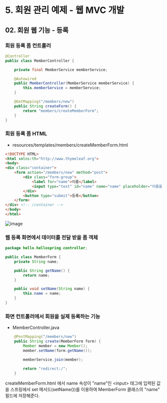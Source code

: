 # 5. 회원 관리 예제 - 웹 MVC 개발
## 02. 회원 웹 기능 - 등록

### 회원 등록 폼 컨트롤러
```java
@Controller
public class MemberController {

    private final MemberService memberService;

    @Autowired
    public MemberController(MemberService memberService) {
        this.memberService = memberService;
    }

    @GetMapping("/members/new")
    public String createForm() {
        return "members/createMemberForm";
    }
}
```
### 회원 등록 폼 HTML
- resources/templates/members/createMemberForm.html
```html
<!DOCTYPE HTML>
<html xmlns:th="http://www.thymeleaf.org">
<body>
<div class="container">
    <form action="/members/new" method="post">
        <div class="form-group">
            <label for="name">이름</label>
            <input type="text" id="name" name="name" placeholder="이름을 입력하세요">
        </div>
        <button type="submit">등록</button>
    </form>
</div> <!-- /container -->
</body>
</html>
```
![image](https://github.com/GYUNGAEEEE/inflearn-Spring/assets/158580466/b4aab6fe-d8ec-434d-aeee-f7749e213ff5)
### 웹 등록 화면에서 데이터를 전달 받을 폼 객체
```java
package hello.hellospring.controller;

public class MemberForm {
    private String name;

    public String getName() {
        return name;
    }

    public void setName(String name) {
        this.name = name;
    }
}
```
### 화면 컨트롤러에서 회원을 실제 등록하는 기능
- MemberController.java
```java
    @PostMapping("/members/new")
    public String create(MemberForm form) {
        Member member = new Member();
        member.setName(form.getName());

        memberService.join(member);

        return "redirect:/";
    }
```
createMemberForm.html 에서 name 속성이 "name"인 \<input> 태그에 입력된 값을
스프링에서 set 메서드(setName())를 이용하여 MemberForm 클래스의 "name" 필드에 저장해준다.
